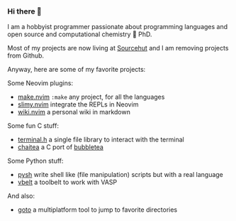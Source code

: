 ### Hi there 👋

I am a hobbyist programmer passionate about programming languages and open source and computational chemistry 🧪 PhD.

Most of my projects are now living at [Sourcehut](https://git.sr.ht/~lattay) and I am removing projects from Github.

Anyway, here are some of my favorite projects:

Some Neovim plugins:
- [make.nvim](https://git.sr.ht/~lattay/make.nvim) `:make` any project, for all the languages
- [slimy.nvim](https://git.sr.ht/~lattay/slimy.nvim) integrate the REPLs in Neovim
- [wiki.nvim](https://git.sr.ht/~lattay/wiki.nvim) a personal wiki in markdown

Some fun C stuff:
- [terminal.h](https://git.sr.ht/~lattay/terminal.h) a single file library to interact with the terminal
- [chaitea](https://git.sr.ht/~lattay/chaitea) a C port of [bubbletea](https://github.com/charmbracelet/bubbletea)

Some Python stuff:
- [pysh](https://git.sr.ht/~lattay/pysh) write shell like (file manipulation)
  scripts but with a real language
- [vbelt](https://git.sr.ht/~lattay/vbelt) a toolbelt to work with VASP

And also:
- [goto](https://git.sr.ht/~lattay/goto) a multiplatform tool to jump to
  favorite directories
